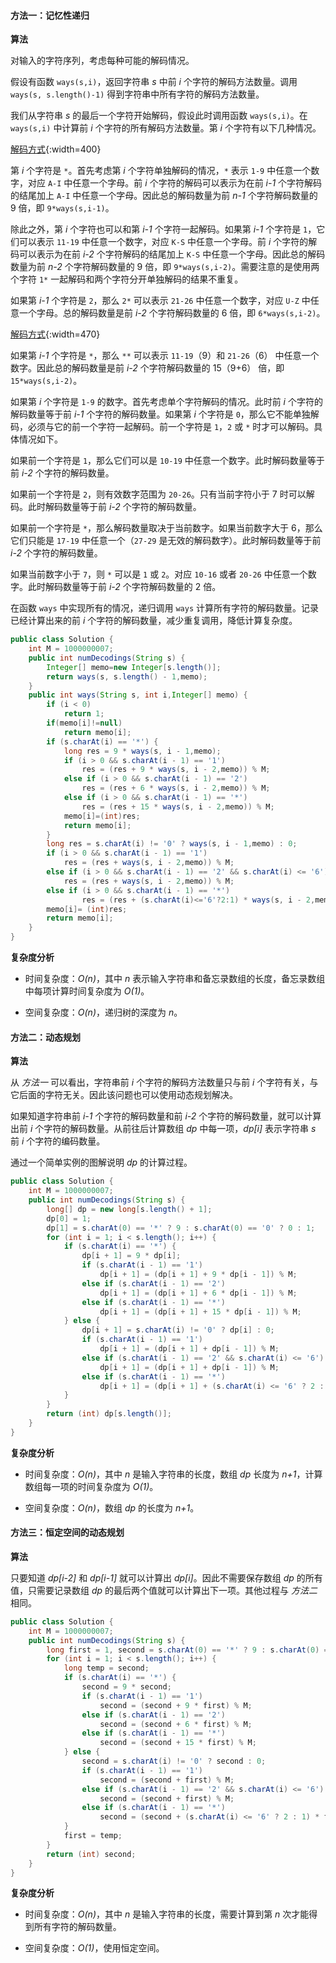 #### 方法一：记忆性递归

**算法**

对输入的字符序列，考虑每种可能的解码情况。

假设有函数 `ways(s,i)`，返回字符串 *s* 中前 *i* 个字符的解码方法数量。调用 `ways(s, s.length()-1)` 得到字符串中所有字符的解码方法数量。

我们从字符串 *s* 的最后一个字符开始解码，假设此时调用函数 `ways(s,i)`。在 `ways(s,i)` 中计算前 *i* 个字符的所有解码方法数量。第 *i* 个字符有以下几种情况。

 [解码方式](https://pic.leetcode-cn.com/Figures/639/639_Decode_Ways2.png){:width=400}

第 *i* 个字符是 `*`。首先考虑第 *i* 个字符单独解码的情况，`*` 表示 `1-9` 中任意一个数字，对应 `A-I` 中任意一个字母。前 *i* 个字符的解码可以表示为在前 *i-1* 个字符解码的结尾加上 `A-I` 中任意一个字母。因此总的解码数量为前 *n-1* 个字符解码数量的 9 倍，即 `9*ways(s,i-1)`。

除此之外，第 *i* 个字符也可以和第 *i-1* 个字符一起解码。如果第 *i-1* 个字符是 `1`，它们可以表示 `11-19` 中任意一个数字，对应 `K-S` 中任意一个字母。前 *i* 个字符的解码可以表示为在前 *i-2* 个字符解码的结尾加上 `K-S` 中任意一个字母。因此总的解码数量为前 *n-2* 个字符解码数量的 9 倍，即 `9*ways(s,i-2)`。需要注意的是使用两个字符 `1*` 一起解码和两个字符分开单独解码的结果不重复。

如果第 *i-1* 个字符是 `2`，那么 `2*` 可以表示 `21-26` 中任意一个数字，对应 `U-Z` 中任意一个字母。总的解码数量是前 *i-2* 个字符解码数量的 6 倍，即 `6*ways(s,i-2)`。
 
 [解码方式](https://pic.leetcode-cn.com/Figures/639/639_Decode_Ways3.PNG){:width=470}

如果第 *i-1* 个字符是 `*`，那么 `**` 可以表示 `11-19`（9）和 `21-26`（6） 中任意一个数字。因此总的解码数量是前 *i-2* 个字符解码数量的 15（9+6） 倍，即 `15*ways(s,i-2)`。

如果第 *i* 个字符是 `1-9` 的数字。首先考虑单个字符解码的情况。此时前 *i* 个字符的解码数量等于前 *i-1* 个字符的解码数量。如果第 *i* 个字符是 `0`，那么它不能单独解码，必须与它的前一个字符一起解码。前一个字符是 `1`，`2` 或 `*` 时才可以解码。具体情况如下。

如果前一个字符是 `1`，那么它们可以是 `10-19` 中任意一个数字。此时解码数量等于前 *i-2* 个字符的解码数量。

如果前一个字符是 `2`，则有效数字范围为 `20-26`。只有当前字符小于 7 时可以解码。此时解码数量等于前 *i-2* 个字符的解码数量。

如果前一个字符是 `*`，那么解码数量取决于当前数字。如果当前数字大于 6，那么它们只能是 `17-19` 中任意一个（`27-29` 是无效的解码数字）。此时解码数量等于前 *i-2* 个字符的解码数量。

如果当前数字小于 `7`，则 `*` 可以是 `1` 或 `2`。对应 `10-16` 或者 `20-26` 中任意一个数字。此时解码数量等于前 *i-2* 个字符解码数量的 2 倍。

在函数 `ways` 中实现所有的情况，递归调用 `ways` 计算所有字符的解码数量。记录已经计算出来的前 *i* 个字符的解码数量，减少重复调用，降低计算复杂度。

```java [solution1-Java]
public class Solution {
    int M = 1000000007;
    public int numDecodings(String s) {
        Integer[] memo=new Integer[s.length()];
        return ways(s, s.length() - 1,memo);
    }
    public int ways(String s, int i,Integer[] memo) {
        if (i < 0)
            return 1;
        if(memo[i]!=null)
            return memo[i];
        if (s.charAt(i) == '*') {
            long res = 9 * ways(s, i - 1,memo);
            if (i > 0 && s.charAt(i - 1) == '1')
                res = (res + 9 * ways(s, i - 2,memo)) % M;
            else if (i > 0 && s.charAt(i - 1) == '2')
                res = (res + 6 * ways(s, i - 2,memo)) % M;
            else if (i > 0 && s.charAt(i - 1) == '*')
                res = (res + 15 * ways(s, i - 2,memo)) % M;
            memo[i]=(int)res;
            return memo[i];
        }
        long res = s.charAt(i) != '0' ? ways(s, i - 1,memo) : 0;
        if (i > 0 && s.charAt(i - 1) == '1')
            res = (res + ways(s, i - 2,memo)) % M;
        else if (i > 0 && s.charAt(i - 1) == '2' && s.charAt(i) <= '6')
            res = (res + ways(s, i - 2,memo)) % M;
        else if (i > 0 && s.charAt(i - 1) == '*')
                res = (res + (s.charAt(i)<='6'?2:1) * ways(s, i - 2,memo)) % M;
        memo[i]= (int)res;
        return memo[i];
    }
}
```

**复杂度分析**

* 时间复杂度：*O(n)*，其中 *n* 表示输入字符串和备忘录数组的长度，备忘录数组中每项计算时间复杂度为 *O(1)*。

* 空间复杂度：*O(n)*，递归树的深度为 *n*。


#### 方法二：动态规划

**算法**

从 *方法一* 可以看出，字符串前 *i* 个字符的解码方法数量只与前 *i* 个字符有关，与它后面的字符无关。因此该问题也可以使用动态规划解决。

如果知道字符串前 *i-1* 个字符的解码数量和前 *i-2* 个字符的解码数量，就可以计算出前 *i* 个字符的解码数量。从前往后计算数组 *dp* 中每一项，*dp[i]* 表示字符串 *s* 前 *i* 个字符的编码数量。 

通过一个简单实例的图解说明 *dp* 的计算过程。

 [](https://pic.leetcode-cn.com/Figures/639/639_Decode_Ways_IISlide1.PNG)
 [](https://pic.leetcode-cn.com/Figures/639/639_Decode_Ways_IISlide2.PNG)
 [](https://pic.leetcode-cn.com/Figures/639/639_Decode_Ways_IISlide3.PNG)
 [](https://pic.leetcode-cn.com/Figures/639/639_Decode_Ways_IISlide4.PNG)
 [](https://pic.leetcode-cn.com/Figures/639/639_Decode_Ways_IISlide5.PNG)
 [](https://pic.leetcode-cn.com/Figures/639/639_Decode_Ways_IISlide6.PNG)
 [](https://pic.leetcode-cn.com/Figures/639/639_Decode_Ways_IISlide7.PNG)
 [](https://pic.leetcode-cn.com/Figures/639/639_Decode_Ways_IISlide8.PNG)
 [](https://pic.leetcode-cn.com/Figures/639/639_Decode_Ways_IISlide9.PNG)
 [](https://pic.leetcode-cn.com/Figures/639/639_Decode_Ways_IISlide10.PNG)

```java [solution2-Java]
public class Solution {
    int M = 1000000007;
    public int numDecodings(String s) {
        long[] dp = new long[s.length() + 1];
        dp[0] = 1;
        dp[1] = s.charAt(0) == '*' ? 9 : s.charAt(0) == '0' ? 0 : 1;
        for (int i = 1; i < s.length(); i++) {
            if (s.charAt(i) == '*') {
                dp[i + 1] = 9 * dp[i];
                if (s.charAt(i - 1) == '1')
                    dp[i + 1] = (dp[i + 1] + 9 * dp[i - 1]) % M;
                else if (s.charAt(i - 1) == '2')
                    dp[i + 1] = (dp[i + 1] + 6 * dp[i - 1]) % M;
                else if (s.charAt(i - 1) == '*')
                    dp[i + 1] = (dp[i + 1] + 15 * dp[i - 1]) % M;
            } else {
                dp[i + 1] = s.charAt(i) != '0' ? dp[i] : 0;
                if (s.charAt(i - 1) == '1')
                    dp[i + 1] = (dp[i + 1] + dp[i - 1]) % M;
                else if (s.charAt(i - 1) == '2' && s.charAt(i) <= '6')
                    dp[i + 1] = (dp[i + 1] + dp[i - 1]) % M;
                else if (s.charAt(i - 1) == '*')
                    dp[i + 1] = (dp[i + 1] + (s.charAt(i) <= '6' ? 2 : 1) * dp[i - 1]) % M;
            }
        }
        return (int) dp[s.length()];
    }
}
```

**复杂度分析**

* 时间复杂度：*O(n)*，其中 *n* 是输入字符串的长度，数组 *dp* 长度为 *n+1*，计算数组每一项的时间复杂度为 *O(1)*。

* 空间复杂度：*O(n)*，数组 *dp* 的长度为 *n+1*。


#### 方法三：恒定空间的动态规划

**算法**

只要知道 *dp[i-2]* 和 *dp[i-1]* 就可以计算出 *dp[i]*。因此不需要保存数组 *dp* 的所有值，只需要记录数组 *dp* 的最后两个值就可以计算出下一项。其他过程与 *方法二* 相同。

```java [solution3-Java]
public class Solution {
    int M = 1000000007;
    public int numDecodings(String s) {
        long first = 1, second = s.charAt(0) == '*' ? 9 : s.charAt(0) == '0' ? 0 : 1;
        for (int i = 1; i < s.length(); i++) {
            long temp = second;
            if (s.charAt(i) == '*') {
                second = 9 * second;
                if (s.charAt(i - 1) == '1')
                    second = (second + 9 * first) % M;
                else if (s.charAt(i - 1) == '2')
                    second = (second + 6 * first) % M;
                else if (s.charAt(i - 1) == '*')
                    second = (second + 15 * first) % M;
            } else {
                second = s.charAt(i) != '0' ? second : 0;
                if (s.charAt(i - 1) == '1')
                    second = (second + first) % M;
                else if (s.charAt(i - 1) == '2' && s.charAt(i) <= '6')
                    second = (second + first) % M;
                else if (s.charAt(i - 1) == '*')
                    second = (second + (s.charAt(i) <= '6' ? 2 : 1) * first) % M;
            }
            first = temp;
        }
        return (int) second;
    }
}
```

**复杂度分析**

* 时间复杂度：*O(n)*，其中 *n* 是输入字符串的长度，需要计算到第 *n* 次才能得到所有字符的解码数量。

* 空间复杂度：*O(1)*，使用恒定空间。